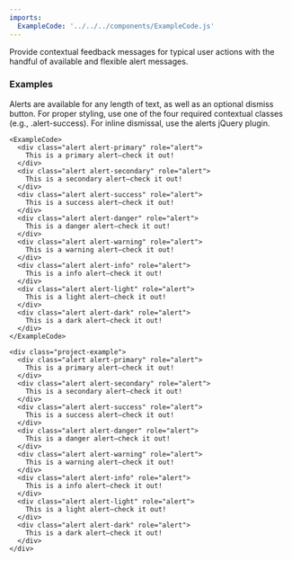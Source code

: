 ```yaml
---
imports:
  ExampleCode: '../../../components/ExampleCode.js'
---
```


Provide contextual feedback messages for typical user actions with the handful of available and flexible alert messages.

### Examples
Alerts are available for any length of text, as well as an optional dismiss button. For proper styling, use one of the four required contextual classes (e.g., .alert-success). For inline dismissal, use the alerts jQuery plugin.

```render
<ExampleCode>
  <div class="alert alert-primary" role="alert">
    This is a primary alert—check it out!
  </div>
  <div class="alert alert-secondary" role="alert">
    This is a secondary alert—check it out!
  </div>
  <div class="alert alert-success" role="alert">
    This is a success alert—check it out!
  </div>
  <div class="alert alert-danger" role="alert">
    This is a danger alert—check it out!
  </div>
  <div class="alert alert-warning" role="alert">
    This is a warning alert—check it out!
  </div>
  <div class="alert alert-info" role="alert">
    This is a info alert—check it out!
  </div>
  <div class="alert alert-light" role="alert">
    This is a light alert—check it out!
  </div>
  <div class="alert alert-dark" role="alert">
    This is a dark alert—check it out!
  </div>
</ExampleCode>
```

```
<div class="project-example">
  <div class="alert alert-primary" role="alert">
    This is a primary alert—check it out!
  </div>
  <div class="alert alert-secondary" role="alert">
    This is a secondary alert—check it out!
  </div>
  <div class="alert alert-success" role="alert">
    This is a success alert—check it out!
  </div>
  <div class="alert alert-danger" role="alert">
    This is a danger alert—check it out!
  </div>
  <div class="alert alert-warning" role="alert">
    This is a warning alert—check it out!
  </div>
  <div class="alert alert-info" role="alert">
    This is a info alert—check it out!
  </div>
  <div class="alert alert-light" role="alert">
    This is a light alert—check it out!
  </div>
  <div class="alert alert-dark" role="alert">
    This is a dark alert—check it out!
  </div>
</div>
```
